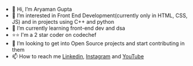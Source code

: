 - 👋 Hi, I’m Aryaman Gupta
- 👀 I’m interested in Front End Development(currently only in HTML, CSS, JS) and in projects using C++ and python
- 🌱 I’m currently learning front-end dev and dsa
- :star::star: I'm a 2 star coder on codechef
- 💞️ I’m looking to get into Open Source projects and start contributing in them
- 📫 How to reach me <a href = "https://www.linkedin.com/in/aryaman-gupta-a358a6214/">Linkedin</a>, <a href = "https://www.instagram.com/aryaman__gupta/">Instagram</a> and <a href = "https://www.youtube.com/channel/UCrGE6zQWpeuh_Rb3QJ1k-8A">YouTube</a>

<!---
Gupta-Aryaman/Gupta-Aryaman is a ✨ special ✨ repository because its `README.md` (this file) appears on your GitHub profile.
You can click the Preview link to take a look at your changes.
--->
